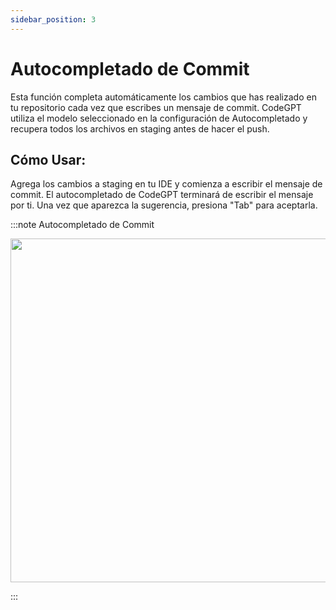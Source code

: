 ```yaml
---
sidebar_position: 3
---
```


# Autocompletado de Commit

Esta función completa automáticamente los cambios que has realizado en tu repositorio cada vez que escribes un mensaje de commit. CodeGPT utiliza el modelo seleccionado en la configuración de Autocompletado y recupera todos los archivos en staging antes de hacer el push.

## Cómo Usar:

Agrega los cambios a staging en tu IDE y comienza a escribir el mensaje de commit. El autocompletado de CodeGPT terminará de escribir el mensaje por ti. Una vez que aparezca la sugerencia, presiona "Tab" para aceptarla.

:::note Autocompletado de Commit
<p align="center">
      <img width="750" height="550" src="https://github.com/user-attachments/assets/db13d0c9-bc15-468e-9dea-8c4b1c9f32ed" />
</p>
:::